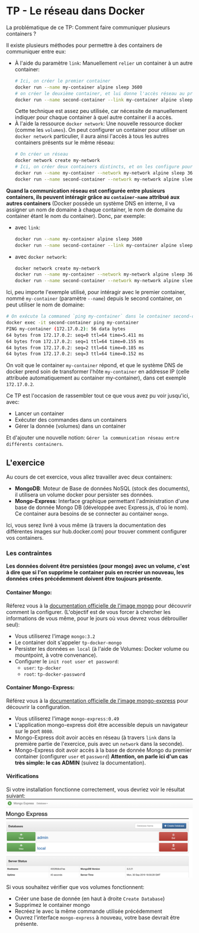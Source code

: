 # TP - Le réseau dans Docker

La problématique de ce TP: Comment faire communiquer plusieurs containers ?

Il existe plusieurs méthodes pour permettre à des containers de communiquer entre eux:
- À l'aide du paramètre `link`: Manuellement `relier` un container à un autre container:
  ```bash
  # Ici, on créer le premier container
  docker run --name my-container alpine sleep 3600
  # on créer le deuxième container, et lui donne l'accès réseau au premier, nommé "my-container" avec le paramètre --links
  docker run --name second-container --link my-container alpine sleep 3600
  ```
  Cette technique est assez peu utilisée, car nécessite de manuellement indiquer pour chaque container à quel autre container il a accès.
- À l'aide la ressource `docker network`: Une nouvelle ressource docker (comme les `volumes`). On peut configurer un container pour utiliser un `docker network` particulier, il aura ainsi l'accès à tous les autres containers présents sur le même réseau:
  ```bash
  # On créer un réseau
  docker network create my-network
  # Ici, on créer deux containers distincts, et on les configure pour utiliser le même réseau: my-network
  docker run --name my-container --network my-network alpine sleep 3600
  docker run --name second-container --network my-network alpine sleep 3600
  ```

**Quand la communication réseau est configurée entre plusieurs containers, ils peuvent intéragir grâce au `container-name` attribué aux autres containers** (Docker possède un système DNS en interne, il va assigner un nom de domaine à chaque container, le nom de domaine du container étant le nom du container).
Donc, par exemple:
- avec `link`:
  ```bash
  docker run --name my-container alpine sleep 3600
  docker run --name second-container --link my-container alpine sleep 3600
  ```
- avec `docker network`:
  ```bash
  docker network create my-network
  docker run --name my-container --network my-network alpine sleep 3600
  docker run --name second-container --network my-network alpine sleep 3600
  ```

Ici, peu importe l'exemple utilisé, pour intéragir avec le premier container, nommé `my-container` (paramètre `--name`) depuis le second container, on peut utiliser le nom de domaine:
```bash
# On exécute la commaned `ping my-container` dans le container second-container.
docker exec -it second-container ping my-container
PING my-container (172.17.0.2): 56 data bytes
64 bytes from 172.17.0.2: seq=0 ttl=64 time=5.411 ms
64 bytes from 172.17.0.2: seq=1 ttl=64 time=0.155 ms
64 bytes from 172.17.0.2: seq=2 ttl=64 time=0.185 ms
64 bytes from 172.17.0.2: seq=3 ttl=64 time=0.152 ms
```
On voit que le container `my-container` répond, et que le système DNS de docker prend soin de transformer l'hôte `my-container` en addresse IP (celle attribuée automatiquement au container my-container), dans cet exemple `172.17.0.2`.

Ce TP est l'occasion de rassembler tout ce que vous avez pu voir jusqu'ici, avec:
- Lancer un container
- Exécuter des commandes dans un containers
- Gérer la donnée (volumes) dans un container

Et d'ajouter une nouvelle notion: `Gérer la communication réseau entre différents containers`.

## L'exercice

Au cours de cet exercice, vous allez travailler avec deux containers:
- **MongoDB**: Moteur de Base de données NoSQL (stock des documents), il utilisera un volume docker pour persister ses données.
- **Mongo-Express**: Interface graphique permettant l'administration d'une base de donnée Mongo DB (développée avec Express.js, d'où le nom). Ce container aura besoins de se connecter au container `mongo`.

Ici, vous serez livré à vous même (à travers la documentation des différentes images sur hub.docker.com) pour trouver comment configurer vos containers.

### Les contraintes

**Les données doivent être persistées (pour mongo) avec un volume, c'est à dire que si l'on supprime le container puis en recréer un nouveau, les données crées précédemment doivent être toujours présente**.

#### Container Mongo:

Réferez vous à la [documentation officielle de l'image mongo](https://hub.docker.com/_/mongo) pour découvrir comment la configurer. (L'objectif est de vous forcer à chercher les informations de vous même, pour le jours où vous devrez vous débrouiller seul):
- Vous utiliserez l'image `mongo:3.2`
- Le container doit s'appeler `tp-docker-mongo`
- Persister les données `en local` (à l'aide de Volumes: Docker volume ou mountpoint, à votre convenance).
- Configurer le `init root user et password`:
  - `user`: `tp-docker`
  - `root`: `tp-docker-password`

#### Container Mongo-Express:

Référez vous à la [documentation officielle de l'image mongo-express](https://hub.docker.com/_/mongo-express) pour découvrir la configuration.
- Vous utiliserez l'image `mongo-express:0.49`
- L'application mongo-express doit être accessible depuis un navigateur sur le port `8080`.
- Mongo-Express doit avoir accès en réseau (à travers `link` dans la première partie de l'exercice, puis avec un `network` dans la seconde).
- Mongo-Express doit avoir accès à la base de donnée Mongo du premier container (configurer `user` et `password`) **Attention, on parle ici d'un cas très simple: le cas ADMIN** (suivez la documentation).

#### Vérifications

Si votre installation fonctionne correctement, vous devriez voir le résultat suivant:
![mongo express](./assets/mongo_express.png)

Si vous souhaitez vérifier que vos volumes fonctionnent:
- Créer une base de donnée (en haut à droite `Create Database`)
- Supprimez le container mongo
- Recréez le avec la même commande utilisée précédemment
- Ouvrez l'interface `mongo-express` à nouveau, votre base devrait être présente.
